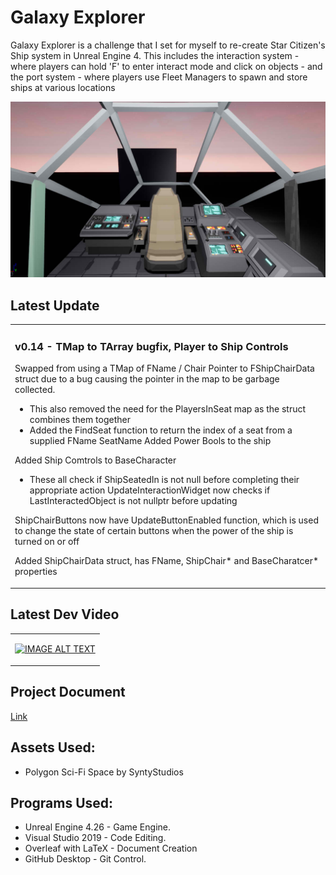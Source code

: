 # Galaxy Explorer

Galaxy Explorer is a challenge that I set for myself to re-create Star Citizen's Ship system in Unreal Engine 4.  This includes the interaction system - where players can hold 'F' to enter interact mode and click on objects - and the port system - where players use Fleet Managers to spawn and store ships at various locations

<p align="center">
  <img src="https://github.com/profdambledore/GalaxyExplorer/blob/main/Docs/introImage.jpg" />
</p>

## Latest Update
<table><tr><td valign="center" width="100%">
 
### v0.14 - TMap to TArray bugfix, Player to Ship Controls
Swapped from using a TMap of FName / Chair Pointer to FShipChairData struct due to a bug causing the pointer in the map to be garbage collected.
 - This also removed the need for the PlayersInSeat map as the struct combines them together
 - Added the FindSeat function to return the index of a seat from a supplied FName SeatName
Added Power Bools to the ship

Added Ship Comtrols to BaseCharacter
 - These all check if ShipSeatedIn is not null before completing their appropriate action
UpdateInteractionWidget now checks if LastInteractedObject is not nullptr before updating

ShipChairButtons now have UpdateButtonEnabled function, which is used to change the state of certain buttons when the power of the ship is turned on or off

Added ShipChairData struct, has FName, ShipChair* and BaseCharatcer* properties

</td></tr></tr></table> 

## Latest Dev Video

<table><tr><td valign="center" width="100%">
 
[![IMAGE ALT TEXT](http://img.youtube.com/vi/ZvMOMUe8t3E/0.jpg)](https://www.youtube.com/watch?v=ZvMOMUe8t3E "Project as of October 23")

</td></tr></tr></table> 

## Project Document

[Link](https://github.com/profdambledore/GalaxyExplorer/blob/main/Docs/Galaxy_Explorer.pdf)

## Assets Used:
- Polygon Sci-Fi Space by SyntyStudios 

## Programs Used:
- Unreal Engine 4.26 - Game Engine.
- Visual Studio 2019 - Code Editing.
- Overleaf with LaTeX - Document Creation
- GitHub Desktop - Git Control. 
